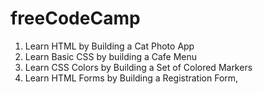 # freeCodeCamp

1. Learn HTML by Building a Cat Photo App
2. Learn Basic CSS by building a Cafe Menu
3. Learn CSS Colors by Building a Set of Colored Markers
4. Learn HTML Forms by Building a Registration Form,
